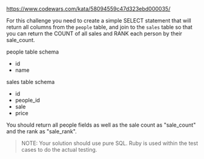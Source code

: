 https://www.codewars.com/kata/58094559c47d323ebd000035/

For this challenge you need to create a simple SELECT statement that will return all columns from the `people` table, and join to the `sales` table so that you can return the COUNT of all sales and RANK each person by their sale_count.

people table schema
 * id
 * name
 
sales table schema
 * id
 * people_id
 * sale
 * price
 
You should return all people fields as well as the sale count as "sale_count" and the rank as "sale_rank".

> NOTE: Your solution should use pure SQL. Ruby is used within the test cases to do the actual testing.

